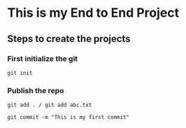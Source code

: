 # This is my End to End Project

## Steps to create the projects 
### First initialize the git
```git init```

### Publish the repo
```
git add . / git add abc.txt

git commit -m "This is my first commit"
```

